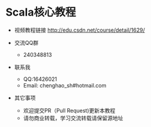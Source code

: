 # Scala核心教程

- 视频教程链接
http://edu.csdn.net/course/detail/1629/

- 交流QQ群
  - 240348813

- 联系我
  - QQ:16426021
  - Email: chenghao_sh#hotmail.com

- 其它事项
  - 欢迎提交PR（Pull Request)更新本教程
  - 请勿商业转载，学习交流转载请保留源地址
